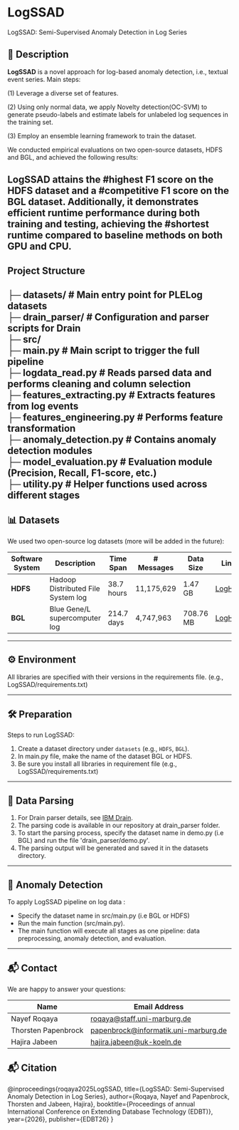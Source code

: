 # LogSSAD
LogSSAD: Semi-Supervised Anomaly Detection in Log Series

## 📌 Description
**LogSSAD** is a novel approach for log-based anomaly detection, i.e., textual event series.
Main steps:

(1) Leverage a diverse set of features.

(2) Using only normal data, we apply Novelty detection(OC-SVM) to generate pseudo-labels and estimate labels for unlabeled log sequences in the training set.

(3) Employ an ensemble learning framework to train the dataset.

We conducted empirical evaluations on two open-source datasets, HDFS and BGL, and achieved the following results:

LogSSAD attains the #highest F1 score on the HDFS dataset and a #competitive F1 score on the BGL dataset. Additionally, it demonstrates efficient runtime performance during both training and testing, achieving the #shortest runtime compared to baseline methods on both GPU and CPU.
---
## Project Structure
├─ datasets/               # Main entry point for PLELog datasets  
├─ drain_parser/           # Configuration and parser scripts for Drain  
├─ src/  
   ├─ main.py              # Main script to trigger the full pipeline  
   ├─ logdata_read.py      # Reads parsed data and performs cleaning and column selection  
   ├─ features_extracting.py  # Extracts features from log events  
   ├─ features_engineering.py # Performs feature transformation  
   ├─ anomaly_detection.py    # Contains anomaly detection modules  
   ├─ model_evaluation.py     # Evaluation module (Precision, Recall, F1-score, etc.)  
   ├─ utility.py              # Helper functions used across different stages  
---
## 📊 Datasets
We used two open-source log datasets (more will be added in the future):

| Software System | Description                          | Time Span  | # Messages   | Data Size | Link |
|-----------------|--------------------------------------|------------|--------------|-----------|------|
| **HDFS**        | Hadoop Distributed File System log   | 38.7 hours | 11,175,629   | 1.47 GB   | [LogHub](https://github.com/logpai/loghub) |
| **BGL**         | Blue Gene/L supercomputer log        | 214.7 days | 4,747,963    | 708.76 MB | [LogHub](https://github.com/logpai/loghub)  |
---
## ⚙️ Environment
All libraries are specified with their versions in the requirements file. (e.g., LogSSAD/requirements.txt)

---
## 🛠️ Preparation
Steps to run LogSSAD:

1. Create a dataset directory under `datasets` (e.g., `HDFS`, `BGL`).
2. In main.py file, make the name of the dataset BGL or HDFS.
3. Be sure you install all libraries in requirement file (e.g., LogSSAD/requirements.txt)
---
## 📌 Data Parsing
1. For Drain parser details, see [IBM Drain](https://github.com/logpai/logparser/tree/main/logparser/Drain).
2. The parsing code is available in our repository at drain_parser folder.
3. To start the parsing process, specify the dataset name in demo.py (i.e BGL) and run the file 'drain_parser/demo.py'.
4. The parsing output will be generated and saved it in the datasets directory.
   
---
## 🚨 Anomaly Detection 
To apply LogSSAD pipeline on log data :
* Specify the dataset name in src/main.py (i.e BGL or HDFS)
* Run the main function (src/main.py).
* The main function will execute all stages as one pipeline: data preprocessing, anomaly detection, and evaluation.
---
## 📬 Contact
We are happy to answer your questions:   

| Name               | Email Address                             |
|--------------------|-------------------------------------------|
| Nayef Roqaya       | roqaya@staff.uni-marburg.de               |
| Thorsten Papenbrock| papenbrock@informatik.uni-marburg.de      |
| Hajira Jabeen      | hajira.jabeen@uk-koeln.de                 |

## 📬 Citation
@inproceedings{roqaya2025LogSSAD,
  title={LogSSAD: Semi-Supervised Anomaly Detection in Log Series},
  author={Roqaya, Nayef and Papenbrock, Thorsten and Jabeen, Hajira},
  booktitle={Proceedings of annual International Conference on Extending Database Technology (EDBT)},
  year={2026},
  publisher={EDBT26}
}




   

